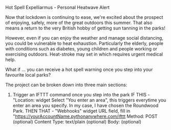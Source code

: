 Hot Spell Expelliarmus - Personal Heatwave Alert

Now that lockdown is continuing to ease, we're excited about the prospect of enjoying, safely, more of the great outdoors this summer. That also means a return to the very British hobby of getting sun tanning in the parks!

However, even if you can enjoy the weather and manage social distancing, you could be vulnerable to heat exhaustion. Particularly the elderly, people with conditions such as diabetes, young children and people working or exercising outdoors. Heat-stroke may set in which requires urgent medical help.

What if ... you can receive a hot spell warning once you step into your favourite local parks?

The project can be broken down into three main sections:

1. Trigger an IFTTT command once you step into the park
   IF THIS -   "Location: widget
                Select "You enter an area", this triggers everytime you enter an area you specify. In my case, I have chosen the Roundwood Park.
   THEN THAT - "Webhooks" widget
                URL field, fill in "https://yourAccountName.pythonanywhere.com/ifttt
                Method: POST (optional)
                Content Type: text/plain (optional)
                Body: (optional)
    
               
   
